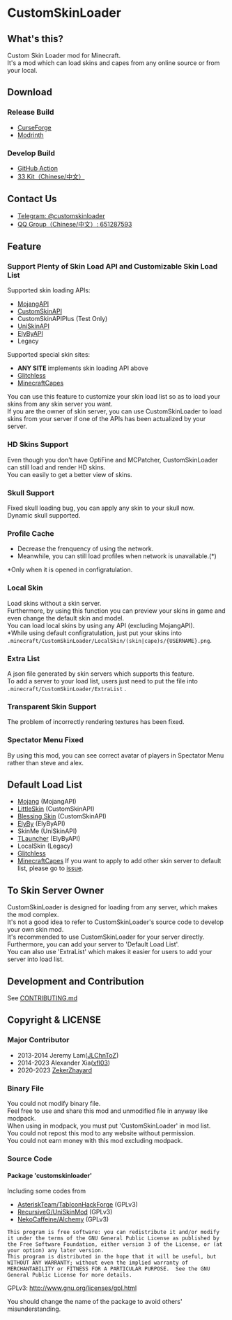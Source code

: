 # CustomSkinLoader  
## What's this?  
Custom Skin Loader mod for Minecraft.  
It's a mod which can load skins and capes from any online source or from your local.
  
## Download  
### Release Build
- [CurseForge](https://minecraft.curseforge.com/projects/customskinloader)
- [Modrinth](https://modrinth.com/mod/customskinloader)

### Develop Build
- [GitHub Action](https://github.com/xfl03/MCCustomSkinLoader/actions)
- [33 Kit（Chinese/中文）](https://3-3.dev/csl-download)

## Contact Us
- [Telegram: @customskinloader](https://t.me/customskinloader)
- [QQ Group（Chinese/中文）: 651287593](https://jq.qq.com/?_wv=1027&k=vF16R5tg)

## Feature  
### Support Plenty of Skin Load API and Customizable Skin Load List  
Supported skin loading APIs:
- [MojangAPI](http://wiki.vg/Mojang_API)
- [CustomSkinAPI](https://github.com/xfl03/CustomSkinLoaderAPI/tree/master/CustomSkinAPI)  
- CustomSkinAPIPlus (Test Only)  
- [UniSkinAPI](https://github.com/RecursiveG/UniSkinServer/tree/master/doc)
- [ElyByAPI](https://docs.ely.by/en/api.html) 
- Legacy  

Supported special skin sites:
- **ANY SITE** implements skin loading API above
- [Glitchless](https://games.glitchless.ru/games/minecraft/)
- [MinecraftCapes](https://minecraftcapes.net/)

You can use this feature to customize your skin load list so as to load your skins from any skin server you want.  
If you are the owner of skin server, you can use CustomSkinLoader to load skins from your server if one of the APIs has been actualized by your server.  
  
### HD Skins Support  
Even though you don't have OptiFine and MCPatcher, CustomSkinLoader can still load and render HD skins.  
You can easily to get a better view of skins.  
  
### Skull Support  
Fixed skull loading bug, you can apply any skin to your skull now.  
Dynamic skull supported.  
  
### Profile Cache  
- Decrease the frenquency of using the network.  
- Meanwhile, you can still load profiles when network is unavailable.(*)  

*Only when it is opened in configratulation.  
  
### Local Skin  
Load skins without a skin server.  
Furthermore, by using this function you can preview your skins in game and even change the default skin and model.  
You can load local skins by using any API (excluding MojangAPI).  
*While using default configratulation, just put your skins into `.minecraft/CustomSkinLoader/LocalSkin/(skin|cape)s/{USERNAME}.png`.  
   
### Extra List  
A json file generated by skin servers which supports this feature.  
To add a server to your load list, users just need to put the file into `.minecraft/CustomSkinLoader/ExtraList` .  
  
### Transparent Skin Support  
The problem of incorrectly rendering textures has been fixed.  
  
### Spectator Menu Fixed  
By using this mod, you can see correct avatar of players in Spectator Menu rather than steve and alex.  
  
## Default Load List  
- [Mojang](http://www.minecraft.net/) (MojangAPI)
- [LittleSkin](https://littleskin.cn/) (CustomSkinAPI)  
- [Blessing Skin](http://skin.prinzeugen.net/) (CustomSkinAPI)
- [ElyBy](http://docs.ely.by/) (ElyByAPI)
- SkinMe (UniSkinAPI)
- [TLauncher](https://tlauncher.org/) (ElyByAPI)
- LocalSkin (Legacy)
- [Glitchless](https://games.glitchless.ru/games/minecraft/)
- [MinecraftCapes](https://minecraftcapes.net/)
If you want to apply to add other skin server to default list, please go to [issue](https://github.com/JLChnToZ/MCCustomSkinLoader/issues).  
  
## To Skin Server Owner  
CustomSkinLoader is designed for loading from any server, which makes the mod complex.  
It's not a good idea to refer to CustomSkinLoader's source code to develop your own skin mod.  
It's recommended to use CustomSkinLoader for your server directly.  
Furthermore, you can add your server to 'Default Load List'.  
You can also use 'ExtraList' which makes it easier for users to add your server into load list.  

## Development and Contribution
See [CONTRIBUTING.md](CONTRIBUTING.md)

## Copyright & LICENSE  
### Major Contributor
- 2013-2014 Jeremy Lam([JLChnToZ](https://github.com/JLChnToZ))
- 2014-2023 Alexander Xia([xfl03](https://github.com/xfl03))
- 2020-2023 [ZekerZhayard](https://github.com/ZekerZhayard)

### Binary File  
You could not modify binary file.  
Feel free to use and share this mod and unmodified file in anyway like modpack.  
When using in modpack, you must put 'CustomSkinLoader' in mod list.   
You could not repost this mod to any website without permission.  
You could not earn money with this mod excluding modpack.  

### Source Code  
#### Package 'customskinloader'  
Including some codes from 
- [AsteriskTeam/TabIconHackForge](http://git.oschina.net/AsteriskTeam/TabIconHackForge) (GPLv3)
- [RecursiveG/UniSkinMod](https://github.com/RecursiveG/UniSkinMod) (GPLv3)  
- [NekoCaffeine/Alchemy](https://github.com/NekoCaffeine/Alchemy) (GPLv3)  

```
This program is free software: you can redistribute it and/or modify it under the terms of the GNU General Public License as published by the Free Software Foundation, either version 3 of the License, or (at your option) any later version.
This program is distributed in the hope that it will be useful, but WITHOUT ANY WARRANTY; without even the implied warranty of MERCHANTABILITY or FITNESS FOR A PARTICULAR PURPOSE.  See the GNU General Public License for more details.
```
GPLv3: http://www.gnu.org/licenses/gpl.html  
  
You should change the name of the package to avoid others' misunderstanding.  
